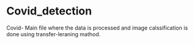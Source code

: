 # Covid_detection
Covid- Main file where the data is processed and image calssification is done using transfer-leraning mathod.
